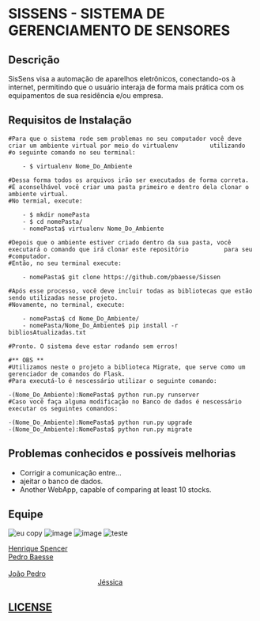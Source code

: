 # SISSENS - SISTEMA DE GERENCIAMENTO DE SENSORES 

**Descrição**
------------------
SisSens visa a automação de aparelhos
eletrônicos, conectando-os à internet,
permitindo que o usuário interaja de forma
mais prática com os equipamentos de sua
residência e/ou empresa.

**Requisitos de Instalação**
------------------
	#Para que o sistema rode sem problemas no seu computador você deve criar um ambiente virtual por meio do virtualenv 	    utilizando 		#o seguinte comando no seu terminal: 

        - $ virtualenv Nome_Do_Ambiente 

	#Dessa forma todos os arquivos irão ser executados de forma correta.
	#É aconselhável você criar uma pasta primeiro e dentro dela clonar o ambiente virtual.
	#No termial, execute:

        - $ mkdir nomePasta
        - $ cd nomePasta/
        - nomePasta$ virtualenv Nome_Do_Ambiente

	#Depois que o ambiente estiver criado dentro da sua pasta, você executará o comando que irá clonar este repositório 	     para seu 	#computador.
	#Então, no seu terminal execute:

        - nomePasta$ git clone https://github.com/pbaesse/Sissen 

	#Após esse processo, você deve incluir todas as bibliotecas que estão sendo utilizadas nesse projeto.
	#Novamente, no terminal, execute:

        - nomePasta$ cd Nome_Do_Ambiente/
        - nomePasta/Nome_Do_Ambiente$ pip install -r bibliosAtualizadas.txt
	
	#Pronto. O sistema deve estar rodando sem erros!

	#** OBS **
	#Utilizamos neste o projeto a biblioteca Migrate, que serve como um gerenciador de comandos do Flask.
	#Para executá-lo é nescessário utilizar o seguinte comando:
	
	-(Nome_Do_Ambiente):NomePasta$ python run.py runserver	
	#Caso você faça alguma modificação no Banco de dados é nescessário executar os seguintes comandos:

	-(Nome_Do_Ambiente):NomePasta$ python run.py upgrade
	-(Nome_Do_Ambiente):NomePasta$ python run.py migrate 


**Problemas conhecidos e possíveis melhorias**
----------------------------------------------

- Corrigir a comunicação entre...
- ajeitar o banco de dados.
- Another WebApp, capable of comparing at least 10 stocks.

## Equipe
![eu copy](https://user-images.githubusercontent.com/19451652/30993612-2d93c5f6-a486-11e7-93ad-282acad1fb00.jpg)
![image](https://user-images.githubusercontent.com/19451652/32110732-a883b50c-bb0e-11e7-900b-a198478c4ca6.png)
![image](https://user-images.githubusercontent.com/19451652/32110626-59cf2432-bb0e-11e7-859a-1938fbe62ff8.png)
![teste](https://user-images.githubusercontent.com/19451652/30993633-3b64298c-a486-11e7-9c57-3bb67943e92e.jpg)
<br />
 
<a href="https://github.com/henriqueSpencer">Henrique Spencer</a><br />
<a href="https://github.com/pbaesse">Pedro Baesse</a><br />                                                       
<a href="https://github.com/JoaoPedroSantosAlves">João Pedro</a> <br />                                               
<a href="https://github.com/jessicakaroline">Jéssica</a> <br />
## [LICENSE](https://github.com/henriqueSpencer/Sissens/blob/master/LICENSE)
